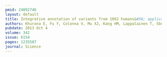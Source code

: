 ```yaml
---
pmid: 24092746
layout: default
title: Integrative annotation of variants from 1092 humans&#58; application to cancer genomics.
authors: Khurana E, Fu Y, Colonna V, Mu XJ, Kang HM, Lappalainen T, Sboner A, Lochovsky L, Chen J, Harmanci A, Das J, Abyzov A, Balasubramanian S, Beal K, Chakravarty D, Challis D, Chen Y, Clarke D, Clarke L, Cunningham F, Evani US, Flicek P, Fragoza R, Garrison E, Gibbs R, Gumus ZH, Herrero J, Kitabayashi N, Kong Y, Lage K, Liluashvili V, Lipkin SM, MacArthur DG, Marth G, Muzny D, Pers TH, Ritchie GR, Rosenfeld JA, Sisu C, Wei X, Wilson M, Xue Y, Yu F, Dermitzakis ET, Yu H, Rubin MA, Tyler-Smith C, Gerstein M, 1000 Genomes Project Consortium
pubdate: 2013 Oct 4
volume: 342
issue: 6154
pages: 1235587
journal: Science
---
```

